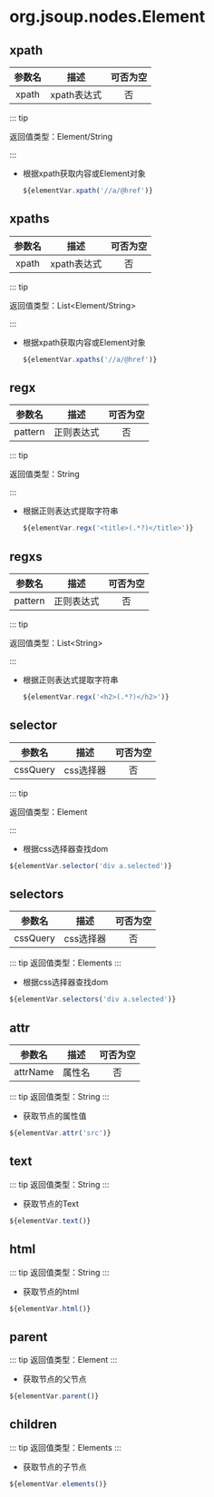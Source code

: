 # org.jsoup.nodes.Element

## xpath

| 参数名 |       描述       | 可否为空 |
| :----: | :--------------: | :------: |
|  xpath |  xpath表达式  | 否 |

::: tip 

返回值类型：Element/String

:::

- 根据xpath获取内容或Element对象

  ```javascript
  ${elementVar.xpath('//a/@href')}
  ```

## xpaths

| 参数名 |       描述       | 可否为空 |
| :----: | :--------------: | :------: |
|  xpath |  xpath表达式  | 否 |

::: tip 

返回值类型：List<Element/String>

:::

- 根据xpath获取内容或Element对象

  ```javascript
  ${elementVar.xpaths('//a/@href')}
  ```

## regx

| 参数名 |       描述       | 可否为空 |
| :----: | :--------------: | :------: |
| pattern |  正则表达式  | 否 |

::: tip 

返回值类型：String

:::


- 根据正则表达式提取字符串

  ```javascript
  ${elementVar.regx('<title>(.*?)</title>')}
  ```
 
## regxs

| 参数名 |       描述       | 可否为空 |
| :----: | :--------------: | :------: |
| pattern |  正则表达式  | 否 |

::: tip 

返回值类型：List\<String>

:::


- 根据正则表达式提取字符串

  ```javascript
  ${elementVar.regx('<h2>(.*?)</h2>')}
  ```

## selector

| 参数名 |       描述       | 可否为空 |
| :----: | :--------------: | :------: |
| cssQuery |  css选择器  | 否 |
::: tip 

返回值类型：Element

:::


- 根据css选择器查找dom

```javascript
${elementVar.selector('div a.selected')}
```
## selectors

| 参数名 |       描述       | 可否为空 |
| :----: | :--------------: | :------: |
| cssQuery |  css选择器  | 否 |
::: tip 
返回值类型：Elements
:::


- 根据css选择器查找dom

```javascript
${elementVar.selectors('div a.selected')}
```
  
## attr

| 参数名 |       描述       | 可否为空 |
| :----: | :--------------: | :------: |
| attrName |  属性名  | 否 |
::: tip 
返回值类型：String
:::


- 获取节点的属性值

```javascript
${elementVar.attr('src')}
```
  
## text

::: tip 
返回值类型：String
:::

- 获取节点的Text

```javascript
${elementVar.text()}
```

## html
::: tip 
返回值类型：String
:::


- 获取节点的html
```javascript
${elementVar.html()}
```
## parent
::: tip 
返回值类型：Element
:::


- 获取节点的父节点
```javascript
${elementVar.parent()}
```

## children
::: tip 
返回值类型：Elements
:::


- 获取节点的子节点
```javascript
${elementVar.elements()}
```